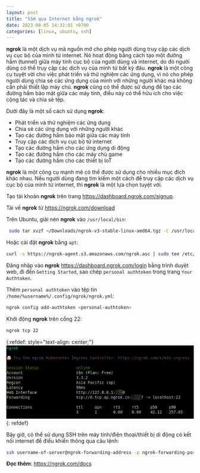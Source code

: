```yaml
---
layout: post
title: "SSH qua Internet bằng ngrok"
date: 2023-08-05 14:32:01 +0700
categories: [linux, ubuntu, ssh]
---
```


**ngrok** là một dịch vụ mã nguồn mở cho phép người dùng truy cập các dịch vụ cục bộ của mình từ internet. Nó hoạt động bằng cách tạo một đường hầm (tunnel) giữa máy tính cục bộ của người dùng và internet, do đó người dùng có thể truy cập các dịch vụ của mình từ bất kỳ đâu. **ngrok** là một công cụ tuyệt vời cho việc phát triển và thử nghiệm các ứng dụng, vì nó cho phép người dùng chia sẻ các ứng dụng của mình với những người khác mà không cần phải thiết lập máy chủ. **ngrok** cũng có thể được sử dụng để tạo các đường hầm bảo mật giữa các máy tính, điều này có thể hữu ích cho việc cộng tác và chia sẻ tệp.

Dưới đây là một số cách sử dụng **ngrok**:
- Phát triển và thử nghiệm các ứng dụng
- Chia sẻ các ứng dụng với những người khác
- Tạo các đường hầm bảo mật giữa các máy tính
- Truy cập các dịch vụ cục bộ từ internet
- Tạo các đường hầm cho các ứng dụng di động
- Tạo các đường hầm cho các máy chủ game
- Tạo các đường hầm cho các thiết bị IoT


**ngrok** là một công cụ mạnh mẽ có thể được sử dụng cho nhiều mục đích khác nhau. Nếu người dùng đang tìm kiếm một cách để truy cập các dịch vụ cục bộ của mình từ internet, thì **ngrok** là một lựa chọn tuyệt vời.


Tạo tài khoản **ngrok** trên trang <https://dashboard.ngrok.com/signup>.

Tải về **ngrok** từ <https://ngrok.com/download>

Trên Ubuntu, giải nén **ngrok** vào `/usr/local/bin`:
```bash
 sudo tar xvzf ~/Downloads/ngrok-v3-stable-linux-amd64.tgz -C /usr/local/bin
```

Hoặc cài đặt **ngrok** bằng `apt`:
```bash
curl -s https://ngrok-agent.s3.amazonaws.com/ngrok.asc | sudo tee /etc/apt/trusted.gpg.d/ngrok.asc >/dev/null && echo "deb https://ngrok-agent.s3.amazonaws.com buster main" | sudo tee /etc/apt/sources.list.d/ngrok.list && sudo apt update && sudo apt install ngrok
```

Đăng nhập vào **ngrok** <https://dashboard.ngrok.com/login> bằng trình duyệt web, đi đến `Getting Started`, sao chép `personal authtoken` trong trang `Your Authtoken`.

Thêm `personal authtoken` vào tệp tin `/home/%username%/.config/ngrok/ngrok.yml`:
```bash
ngrok config add-authtoken <personal-authtoken>
```

Khởi động **ngrok** trên cổng 22:
```bash
ngrok tcp 22
```

{:refdef: style="text-align: center;"}
![](/static/img/posts/ngrok/ngrok.png)
{: refdef}

Bây giờ, có thể sử dụng SSH trên máy tính/điện thoại/thiết bị di động có kết nối internet để điều khiển thông qua câu lệnh:
```bash
ssh username-of-server@ngrok-forwarding-address -p ngrok-forwarding-port
```

**Đọc thêm**: <https://ngrok.com/docs>
